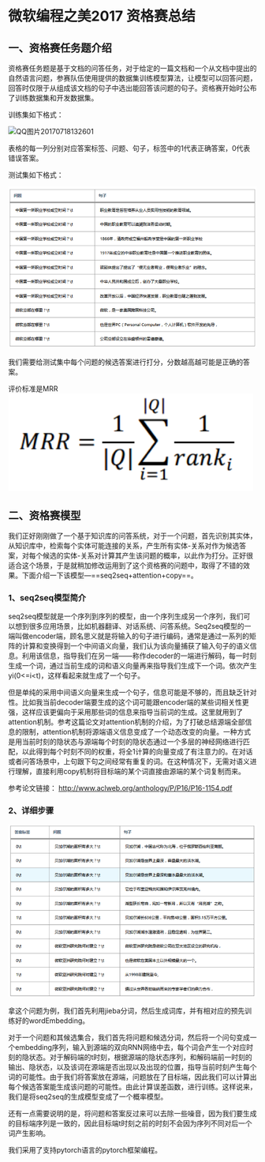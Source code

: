 # 微软编程之美2017 资格赛总结

## 一、资格赛任务题介绍

​        资格赛任务题是基于文档的问答任务，对于给定的一篇文档和一个从文档中提出的自然语言问题，参赛队伍使用提供的数据集训练模型算法，让模型可以回答问题，回答时仅限于从组成该文档的句子中选出能回答该问题的句子。资格赛开始时公布了训练数据集和开发数据集。

训练集如下格式：

![QQ图片20170718132601](Bop2017\images\QQ图片20170718132601.png)



表格的每一列分别对应答案标签、问题、句子，标签中的1代表正确答案，0代表错误答案。

测试集如下格式：

![QQ图片20170718132721](.\images\QQ图片20170718132721.png)

我们需要给测试集中每个问题的候选答案进行打分，分数越高越可能是正确的答案。

评价标准是MRR  ![QQ图片20170718133603](.\images\QQ图片20170718133603.png)

## 二、资格赛模型

​	我们正好刚刚做了一个基于知识库的问答系统，对于一个问题，首先识别其实体，从知识库中，检索每个实体可能连接的关系，产生所有实体-关系对作为候选答案，对每个候选的实体-关系对计算其产生该问题的概率，以此作为打分。正好很适合这个场景，于是就稍加修改运用到了这个资格赛的问题中，取得了不错的效果。下面介绍一下该模型—==seq2seq+attention+copy==。

### 1、seq2seq模型简介

​	seq2seq模型就是一个序列到序列的模型，由一个序列生成另一个序列，我们可以想到很多应用场景，比如机器翻译、对话系统、问答系统。Seq2seq模型的一端叫做encoder端，顾名思义就是将输入的句子进行编码，通常是通过一系列的矩阵的计算和变换得到一个中间语义向量，我们认为该向量捕获了输入句子的语义信息。利用该信息，指导我们在另一端——称作decoder的一端进行解码，每一时刻生成一个词，通过当前生成的词和语义向量再来指导我们生成下一个词。依次产生yi(0<=i<t)，这样看起来就生成了一个句子。

​	但是单纯的采用中间语义向量来生成一个句子，信息可能是不够的，而且缺乏针对性。比如我当前decoder端要生成的这个词可能跟encoder端的某些词相关性更强，这样应该更偏向于采用那些词的信息来指导当前词的生成。这里就用到了attention机制。参考这篇论文对attention机制的介绍，为了打破总结源端全部信息的限制，attention机制将源端语义信息变成了一个动态改变的向量。一种方式是用当前时刻的隐状态与源端每个时刻的隐状态通过一个多层的神经网络进行匹配，以此得到每个时刻不同的权重，将全1计算的向量变成了有注意力的。在对话或者问答场景中，上句跟下句之间经常有重复的词。在这种情况下，无需对语义进行理解，直接利用copy机制将目标端的某个词直接由源端的某个词复制而来。

参考论文链接：	<http://www.aclweb.org/anthology/P/P16/P16-1154.pdf>

### 2、详细步骤

![QQ图片20170718132601](.\images\QQ图片20170718132601.png)

拿这个问题为例，我们首先利用jieba分词，然后生成词库，并有相对应的预先训练好的wordEmbedding。

对于一个问题和其候选集合，我们首先将问题和候选分词，然后将一个问句变成一个embedding序列，输入到源端的双向RNN网络中去，每个词会产生一个对应时刻的隐状态。对于解码端的t时刻，根据源端的隐状态序列，和解码端前一时刻的输出、隐状态，以及该词在源端是否出现以及出现的位置，指导当前时刻产生每个词的可能性。由于我们将答案放在源端，问题放在了目标端，因此我们可以计算出每个候选答案能生成该问题的可能性。由此计算误差函数，进行训练。这样说来，我们是将seq2seq的生成模型变成了一个概率模型。

还有一点需要说明的是，将问题和答案反过来可以去除一些噪音，因为我们要生成的目标端序列是一致的，因此目标端t时刻之前的时刻不会因为序列不同对后一个词产生影响。

我们采用了支持pytorch语言的pytorch框架编程。
